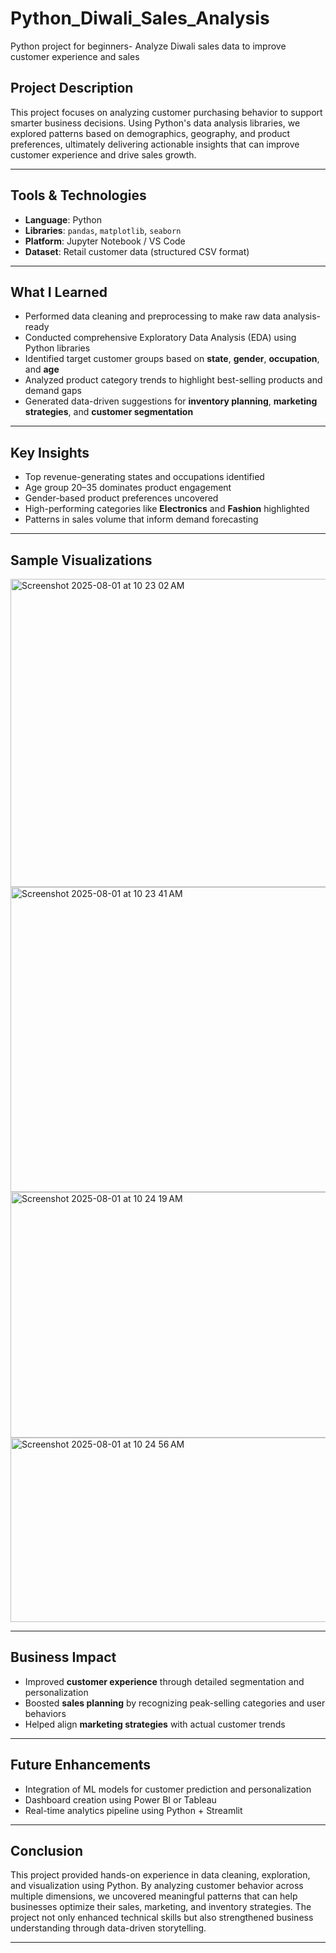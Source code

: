 # Python_Diwali_Sales_Analysis
Python project for beginners- Analyze Diwali sales data to improve customer experience and sales

## Project Description

This project focuses on analyzing customer purchasing behavior to support smarter business decisions. Using Python's data analysis libraries, we explored patterns based on demographics, geography, and product preferences, ultimately delivering actionable insights that can improve customer experience and drive sales growth.

---

## Tools & Technologies

- **Language**: Python  
- **Libraries**: `pandas`, `matplotlib`, `seaborn`  
- **Platform**: Jupyter Notebook / VS Code  
- **Dataset**: Retail customer data (structured CSV format)

---

## What I Learned

- Performed data cleaning and preprocessing to make raw data analysis-ready  
- Conducted comprehensive Exploratory Data Analysis (EDA) using Python libraries  
- Identified target customer groups based on **state**, **gender**, **occupation**, and **age**  
- Analyzed product category trends to highlight best-selling products and demand gaps  
- Generated data-driven suggestions for **inventory planning**, **marketing strategies**, and **customer segmentation**

---

## Key Insights

- Top revenue-generating states and occupations identified  
- Age group 20–35 dominates product engagement  
- Gender-based product preferences uncovered  
- High-performing categories like **Electronics** and **Fashion** highlighted  
- Patterns in sales volume that inform demand forecasting

---

## Sample Visualizations
<img width="886" height="493" alt="Screenshot 2025-08-01 at 10 23 02 AM" src="https://github.com/user-attachments/assets/b767363c-d956-4b73-a66c-de0bb373606e" />
<img width="699" height="488" alt="Screenshot 2025-08-01 at 10 23 41 AM" src="https://github.com/user-attachments/assets/c5db597d-bdde-42cc-9c94-953544510832" />
<img width="922" height="393" alt="Screenshot 2025-08-01 at 10 24 19 AM" src="https://github.com/user-attachments/assets/f2b4e5ad-b008-42b7-b356-1029acb0d532" />

<img width="905" height="295" alt="Screenshot 2025-08-01 at 10 24 56 AM" src="https://github.com/user-attachments/assets/f4c2e027-077f-4273-9093-bfa2886b08ef" />

---

##  Business Impact

- Improved **customer experience** through detailed segmentation and personalization  
- Boosted **sales planning** by recognizing peak-selling categories and user behaviors  
- Helped align **marketing strategies** with actual customer trends

---

## Future Enhancements

- Integration of ML models for customer prediction and personalization  
- Dashboard creation using Power BI or Tableau  
- Real-time analytics pipeline using Python + Streamlit

---

## Conclusion

This project provided hands-on experience in data cleaning, exploration, and visualization using Python. By analyzing customer behavior across multiple dimensions, we uncovered meaningful patterns that can help businesses optimize their sales, marketing, and inventory strategies. The project not only enhanced technical skills but also strengthened business understanding through data-driven storytelling.

---
